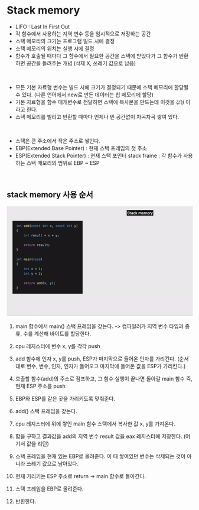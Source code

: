 # Stack memory

- LIFO : Last In First Out
- 각 함수에서 사용하는 지역 변수 등을 임시적으로 저장하는 공간
- 스택 메모리의 크기는 프로그램 빌드 시에 결정
- 스택 메모리의 위치는 실행 시에 결정
- 함수가 호출될 때마다 그 함수에서 필요한 공간을 스택에 받았다가 그 함수가 반환하면 공간을 돌려주는 개념 (삭제 X, 쓰레기 값으로 남음)

<br>

- 모든 기본 자료형 변수는 빌드 시에 크기가 결정되기 때문에 스택 메모리에 할당될 수 있다.
  (다른 언어에서 new로 만든 데이터는 힙 메모리에 할당)
- 기본 자료형을 함수 매개변수로 전달하면 스택에 복사본을 만드는데 이것을 `값형` 이라고 한다.
- 스택 메모리를 빌리고 반환할 때마다 언제나 빈 공간없이 차곡차곡 쌓여 있다.

<br>

- 스택은 큰 주소에서 작은 주소로 쌓인다.
- EBP(Extended Base Pointer) : 현재 스택 프레임의 첫 주소
- ESP(Extended Stack Pointer) : 현재 스택 포인터
  stack frame : 각 함수가 사용하는 스택 메모리의 범위로 EBP ~ ESP

<br>

## stack memory 사용 순서

<img src="./gif/stack_memory.gif" width=800px>

<br>

1. main 함수에서 main() 스택 프레임을 갖는다. -> 컴파일러가 지역 변수 타입과 종류, 수를 계산해 바이트를 할당한다.
2. cpu 레지스터에 변수 x, y를 각각 push
3. add 함수에 인자 x, y를 push, ESP가 마지막으로 들어온 인자를 가리킨다.
   (순서대로 변수, 변수, 인자, 인자가 들어오고 마지막에 들어온 값을 ESP가 가리킨다.)
4. 호출할 함수(add)의 주소로 점프하고, 그 함수 실행이 끝나면 돌아갈 main 함수 즉, 현재 ESP 주소를 push

5. EBP와 ESP를 같은 곳을 가리키도록 맞춰준다.
6. add() 스택 프레임을 갖는다.
7. cpu 레지스터에 위에 쌓인 main 함수 스택에서 복사한 값 x, y를 가져온다.
8. 합을 구하고 결과값을 add의 지역 변수 result 값을 eax 레지스터에 저장한다. (여기서 값을 리턴)
9. 스택 프레임을 현재 있는 EBP로 올려준다. 이 때 쌓여있던 변수는 삭제되는 것이 아니라 쓰레기 값으로 남아있다.
10. 현재 가리키는 ESP 주소로 return -> main 함수로 돌아간다.
11. 스택 프레임을 EBP로 올려준다.
12. 반환한다.
